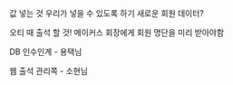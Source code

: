 값 넣는 것 우리가 넣을 수 있도록 하기
새로운 회원 데이터?

오티 때 출석 할 것!
메이커스 회장에게 회원 명단을 미리 받아야함

DB 인수인계 - 용택님



웹 출석 관리쪽  - 소현님

